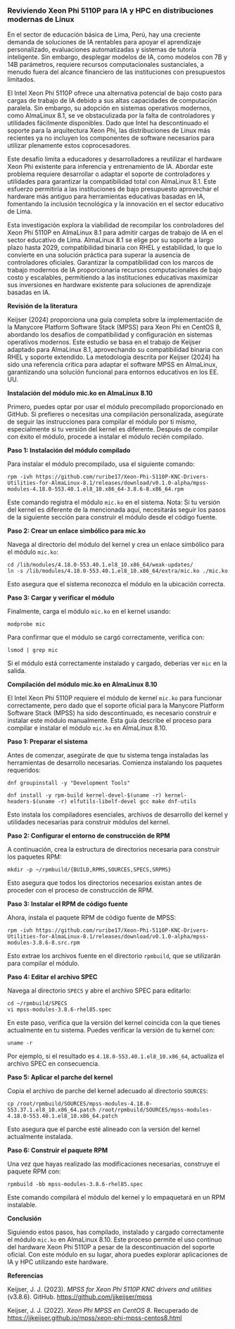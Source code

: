 ### Reviviendo Xeon Phi 5110P para IA y HPC en distribuciones modernas de Linux

En el sector de educación básica de Lima, Perú, hay una creciente demanda de soluciones de IA rentables para apoyar el aprendizaje personalizado, evaluaciones automatizadas y sistemas de tutoría inteligente. Sin embargo, desplegar modelos de IA, como modelos con 7B y 14B parámetros, requiere recursos computacionales sustanciales, a menudo fuera del alcance financiero de las instituciones con presupuestos limitados.

El Intel Xeon Phi 5110P ofrece una alternativa potencial de bajo costo para cargas de trabajo de IA debido a sus altas capacidades de computación paralela. Sin embargo, su adopción en sistemas operativos modernos, como AlmaLinux 8.1, se ve obstaculizada por la falta de controladores y utilidades fácilmente disponibles. Dado que Intel ha descontinuado el soporte para la arquitectura Xeon Phi, las distribuciones de Linux más recientes ya no incluyen los componentes de software necesarios para utilizar plenamente estos coprocesadores.

Este desafío limita a educadores y desarrolladores a reutilizar el hardware Xeon Phi existente para inferencia y entrenamiento de IA. Abordar este problema requiere desarrollar o adaptar el soporte de controladores y utilidades para garantizar la compatibilidad total con AlmaLinux 8.1. Este esfuerzo permitiría a las instituciones de bajo presupuesto aprovechar el hardware más antiguo para herramientas educativas basadas en IA, fomentando la inclusión tecnológica y la innovación en el sector educativo de Lima.

Esta investigación explora la viabilidad de recompilar los controladores del Xeon Phi 5110P en AlmaLinux 8.1 para admitir cargas de trabajo de IA en el sector educativo de Lima. AlmaLinux 8.1 se elige por su soporte a largo plazo hasta 2029, compatibilidad binaria con RHEL y estabilidad, lo que lo convierte en una solución práctica para superar la ausencia de controladores oficiales. Garantizar la compatibilidad con los marcos de trabajo modernos de IA proporcionaría recursos computacionales de bajo costo y escalables, permitiendo a las instituciones educativas maximizar sus inversiones en hardware existente para soluciones de aprendizaje basadas en IA.

**Revisión de la literatura**

Keijser (2024) proporciona una guía completa sobre la implementación de la Manycore Platform Software Stack (MPSS) para Xeon Phi en CentOS 8, abordando los desafíos de compatibilidad y configuración en sistemas operativos modernos. Este estudio se basa en el trabajo de Keijser adaptado para AlmaLinux 8.1, aprovechando su compatibilidad binaria con RHEL y soporte extendido. La metodología descrita por Keijser (2024) ha sido una referencia crítica para adaptar el software MPSS en AlmaLinux, garantizando una solución funcional para entornos educativos en los EE. UU.

**Instalación del módulo mic.ko en AlmaLinux 8.10**

Primero, puedes optar por usar el módulo precompilado proporcionado en GitHub. Si prefieres o necesitas una compilación personalizada, asegúrate de seguir las instrucciones para compilar el módulo por ti mismo, especialmente si tu versión del kernel es diferente. Después de compilar con éxito el módulo, procede a instalar el módulo recién compilado.

   **Paso 1: Instalación del módulo compilado**

Para instalar el módulo precompilado, usa el siguiente comando:

```rpm -ivh https://github.com/ruribe17/Xeon-Phi-5110P-KNC-Drivers-Utilities-for-AlmaLinux-8.1/releases/download/v0.1.0-alpha/mpss-modules-4.18.0-553.40.1.el8_10.x86_64-3.8.6-8.x86_64.rpm```

Este comando registra el módulo `mic.ko` en el sistema. Nota: Si tu versión del kernel es diferente de la mencionada aquí, necesitarás seguir los pasos de la siguiente sección para construir el módulo desde el código fuente.

   **Paso 2: Crear un enlace simbólico para mic.ko**

Navega al directorio del módulo del kernel y crea un enlace simbólico para el módulo `mic.ko`:

```
cd /lib/modules/4.18.0-553.40.1.el8_10.x86_64/weak-updates/
ln -s /lib/modules/4.18.0-553.40.1.el8_10.x86_64/extra/mic.ko ./mic.ko
```

Esto asegura que el sistema reconozca el módulo en la ubicación correcta.

   **Paso 3: Cargar y verificar el módulo**

Finalmente, carga el módulo `mic.ko` en el kernel usando:

```modprobe mic```

Para confirmar que el módulo se cargó correctamente, verifica con:

```lsmod | grep mic```

Si el módulo está correctamente instalado y cargado, deberías ver `mic` en la salida.

**Compilación del módulo mic.ko en AlmaLinux 8.10**

El Intel Xeon Phi 5110P requiere el módulo de kernel `mic.ko` para funcionar correctamente, pero dado que el soporte oficial para la Manycore Platform Software Stack (MPSS) ha sido descontinuado, es necesario construir e instalar este módulo manualmente. Esta guía describe el proceso para compilar e instalar el módulo `mic.ko` en AlmaLinux 8.10.

  **Paso 1: Preparar el sistema**

Antes de comenzar, asegúrate de que tu sistema tenga instaladas las herramientas de desarrollo necesarias. Comienza instalando los paquetes requeridos:

```
dnf groupinstall -y "Development Tools"

dnf install -y rpm-build kernel-devel-$(uname -r) kernel-headers-$(uname -r) elfutils-libelf-devel gcc make dnf-utils
```

Esto instala los compiladores esenciales, archivos de desarrollo del kernel y utilidades necesarias para construir módulos del kernel.

   **Paso 2: Configurar el entorno de construcción de RPM**

A continuación, crea la estructura de directorios necesaria para construir los paquetes RPM:

```mkdir -p ~/rpmbuild/{BUILD,RPMS,SOURCES,SPECS,SRPMS}```

Esto asegura que todos los directorios necesarios existan antes de proceder con el proceso de construcción de RPM.

   **Paso 3: Instalar el RPM de código fuente**

Ahora, instala el paquete RPM de código fuente de MPSS:

```rpm -ivh https://github.com/ruribe17/Xeon-Phi-5110P-KNC-Drivers-Utilities-for-AlmaLinux-8.1/releases/download/v0.1.0-alpha/mpss-modules-3.8.6-8.src.rpm```

Esto extrae los archivos fuente en el directorio `rpmbuild`, que se utilizarán para compilar el módulo.

   **Paso 4: Editar el archivo SPEC**

Navega al directorio `SPECS` y abre el archivo SPEC para editarlo:

```
cd ~/rpmbuild/SPECS
vi mpss-modules-3.8.6-rhel85.spec
```

En este paso, verifica que la versión del kernel coincida con la que tienes actualmente en tu sistema. Puedes verificar la versión de tu kernel con:

```uname -r```

Por ejemplo, si el resultado es `4.18.0-553.40.1.el8_10.x86_64`, actualiza el archivo SPEC en consecuencia.

   **Paso 5: Aplicar el parche del kernel**

Copia el archivo de parche del kernel adecuado al directorio `SOURCES`:

```cp /root/rpmbuild/SOURCES/mpss-modules-4.18.0-553.37.1.el8_10.x86_64.patch /root/rpmbuild/SOURCES/mpss-modules-4.18.0-553.40.1.el8_10.x86_64.patch```

Esto asegura que el parche esté alineado con la versión del kernel actualmente instalada.

   **Paso 6: Construir el paquete RPM**

Una vez que hayas realizado las modificaciones necesarias, construye el paquete RPM con:

```rpmbuild -bb mpss-modules-3.8.6-rhel85.spec```

Este comando compilará el módulo del kernel y lo empaquetará en un RPM instalable.

   **Conclusión**

Siguiendo estos pasos, has compilado, instalado y cargado correctamente el módulo `mic.ko` en AlmaLinux 8.10. Este proceso permite el uso continuo del hardware Xeon Phi 5110P a pesar de la descontinuación del soporte oficial. Con este módulo en su lugar, ahora puedes explorar aplicaciones de IA y HPC utilizando este hardware.

**Referencias**

Keijser, J. J. (2023). *MPSS for Xeon Phi 5110P KNC drivers and utilities* (v3.8.6). GitHub. https://github.com/jjkeijser/mpss

Keijser, J. J. (2022). *Xeon Phi MPSS en CentOS 8*. Recuperado de https://jjkeijser.github.io/mpss/xeon-phi-mpss-centos8.html

